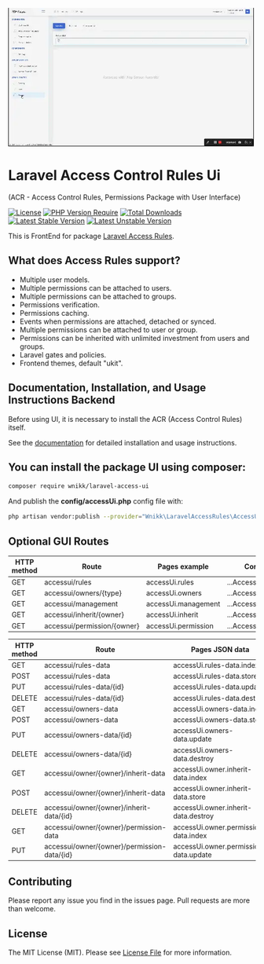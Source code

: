 
![Laravel Access Control Rules Ui](https://raw.githubusercontent.com/wnikk/laravel-access-ui/main/docs/art/interface.webp)

# Laravel Access Control Rules Ui
(ACR - Access Control Rules, Permissions Package with User Interface)

[![License](https://poser.pugx.org/wnikk/laravel-access-ui/license)](//packagist.org/packages/wnikk/laravel-access-ui)
[![PHP Version Require](http://poser.pugx.org/wnikk/laravel-access-ui/require/php)](https://packagist.org/packages/wnikk/laravel-access-ui)
[![Total Downloads](http://poser.pugx.org/wnikk/laravel-access-ui/downloads)](https://packagist.org/packages/wnikk/laravel-access-ui)
[![Latest Stable Version](https://poser.pugx.org/wnikk/laravel-access-ui/v)](//packagist.org/packages/wnikk/laravel-access-ui)
[![Latest Unstable Version](http://poser.pugx.org/wnikk/laravel-access-ui/v/unstable)](https://packagist.org/packages/wnikk/laravel-access-ui)

This is FrontEnd for package [Laravel Access Rules](https://github.com/wnikk/laravel-access-rules/).
 

## What does Access Rules support?

- Multiple user models.
- Multiple permissions can be attached to users.
- Multiple permissions can be attached to groups.
- Permissions verification.
- Permissions caching.
- Events when permissions are attached, detached or synced.
- Multiple permissions can be attached to user or group.
- Permissions can be inherited with unlimited investment from users and groups.
- Laravel gates and policies.
- Frontend themes, default "ukit".


## Documentation, Installation, and Usage Instructions Backend

Before using UI, it is necessary to install the ACR (Access Control Rules) itself.

See the [documentation](https://github.com/wnikk/laravel-access-rules/tree/master/docs) for detailed installation and usage instructions.


## You can install the package UI using composer:

```bash
composer require wnikk/laravel-access-ui
```

And publish the **config/accessUi.php** config file with:

```bash
php artisan vendor:publish --provider="Wnikk\LaravelAccessRules\AccessUiServiceProvider"
```

## Optional GUI Routes
| HTTP method| Route| Pages example| Controller| Action|  
|----|----|----|----|----|
| GET| accessui/rules| accessUi.rules| ...AccessUiController| rules|  
| GET| accessui/owners/{type}| accessUi.owners| ...AccessUiController| owners|
| GET| accessui/management| accessUi.management| ...AccessUiController| management|
| GET| accessui/inherit/{owner}| accessUi.inherit| ...AccessUiController| inherit| 
| GET| accessui/permission/{owner}| accessUi.permission| ...AccessUiController| permission|

| HTTP method| Route| Pages JSON data| Controller| Action|  
|----|----|----|----|----|
| GET| accessui/rules-data| accessUi.rules-data.index| ...RulesController| index| 
| POST| accessui/rules-data| accessUi.rules-data.store| ...RulesController| store| 
| PUT| accessui/rules-data/{id}| accessUi.rules-data.update| ...RulesController| update| 
| DELETE| accessui/rules-data/{id}| accessUi.rules-data.destroy| ...RulesController| destroy| 
| GET| accessui/owners-data| accessUi.owners-data.index| ...OwnersController| index| 
| POST| accessui/owners-data| accessUi.owners-data.store| ...OwnersController| store| 
| PUT| accessui/owners-data/{id}| accessUi.owners-data.update| ...OwnersController| update| 
| DELETE| accessui/owners-data/{id}| accessUi.owners-data.destroy| ...OwnersController| destroy| 
| GET| accessui/owner/{owner}/inherit-data| accessUi.owner.inherit-data.index| ...InheritController| index| 
| POST| accessui/owner/{owner}/inherit-data| accessUi.owner.inherit-data.store| ...InheritController| store| 
| DELETE| accessui/owner/{owner}/inherit-data/{id}| accessUi.owner.inherit-data.destroy| ...InheritController| destroy| 
| GET| accessui/owner/{owner}/permission-data| accessUi.owner.permission-data.index| ...PermissionController| index| 
| PUT| accessui/owner/{owner}/permission-data/{id}| accessUi.owner.permission-data.update| ...PermissionController| update| 


## Contributing

Please report any issue you find in the issues page. Pull requests are more than welcome.


## License

The MIT License (MIT). Please see [License File](LICENSE.md) for more information.
